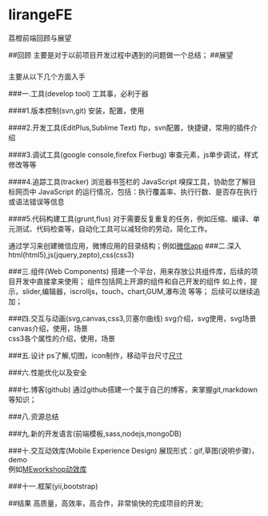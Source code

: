 lirangeFE
=========

荔橙前端回顾与展望


##回顾
主要是对于以前项目开发过程中遇到的问题做一个总结；
##展望

###

###

###

主要从以下几个方面入手

###一.工具(develop tool)
工其事，必利于器

####1.版本控制(svn,git)
安装，配置，使用

####2.开发工具(EditPlus,Sublime Text)
ftp，svn配置，快捷键，常用的插件介绍

####3.调试工具(google console,firefox Fierbug)
审查元素，js单步调试，样式修改等等

####4.追踪工具(tracker)
浏览器书签栏的 JavaScript 嗅探工具，协助您了解目标网页中 JavaScript 的运行情况，包括：执行覆盖率、执行行数、是否存在执行或语法错误等信息

####5.代码构建工具(grunt,flus)
对于需要反复重复的任务，例如压缩、编译、单元测试、代码检查等，自动化工具可以减轻你的劳动，简化工作。

通过学习来创建微信应用，微博应用的目录结构；例如[微信app](https://github.com/mashuangshuang/lirangeProject)
###二.深入html(html5),js(jquery,zepto),css(css3)

###三.组件(Web Components)
搭建一个平台，用来存放公共组件库，后续的项目开发中直接拿来使用；
组件包括网上开源的组件和自己开发的组件
如上传，提示，slider,编辑器，iscrolljs，touch，chart,GUM,瀑布流
等等；
后续可以继续追加；

###四.交互与动画(svg,canvas,css3,贝塞尔曲线)
svg介绍，svg使用，svg场景                                   
canvas介绍，使用，场景																	
css3各个属性的介绍，使用，场景


###五.设计
ps了解,切图，icon制作，移动平台尺寸[尺寸](http://chicun.in/index.html)

###六.性能优化以及安全

###七.博客(github)
通过github搭建一个属于自己的博客，来掌握git,markdown等知识；

###八.资源总结

###九.新的开发语言(前端模板,sass,nodejs,mongoDB)

###十.交互动效库(Mobile Experience Design)
展现形式：gif,草图(说明步骤)，demo														
例如[MEworkshop动效库](http://huaban.com/ttl9dmur55/pins/)

###十一.框架(yii,bootstrap)

##结果
高质量，高效率，高合作，非常愉快的完成项目的开发;
